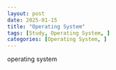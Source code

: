 ```yaml
---
layout: post
date: 2025-01-15
title: "Operating System"
tags: [Study, Operating System, ]
categories: [Operating System, ]
---
```


operating system

